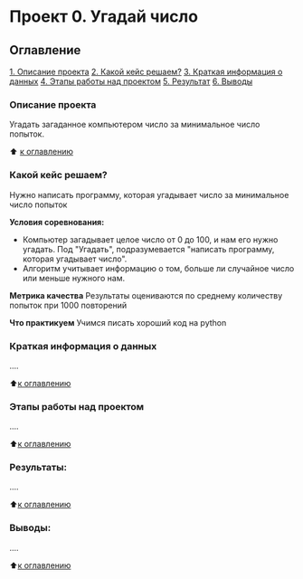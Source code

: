 # Проект 0. Угадай число

## Оглавление
[1. Описание проекта](https://github.com/bublidze/SkillfactoryDS/tree/main/project_0/README.md#Описание-проекта)
[2. Какой кейс решаем?](https://github.com/bublidze/SkillfactoryDS/tree/main/project_0/README.md#Какой-кейс-решаем)
[3. Краткая информация о данных](https://github.com/bublidze/SkillfactoryDS/tree/main/project_0/README.md#Краткая-информация-о-данных)
[4. Этапы работы над проектом](https://github.com/bublidze/SkillfactoryDS/tree/main/project_0/README.md#Этапы-работы-над-проектом)
[5. Результат](https://github.com/bublidze/SkillfactoryDS/tree/main/project_0/README.md#Результат)
[6. Выводы](https://github.com/bublidze/SkillfactoryDS/tree/main/project_0/README.md#Выводы)

### Описание проекта
Угадать загаданное компьютером число за минимальное число попыток.

:arrow_up: [к оглавлению](https://github.com/bublidze/SkillfactoryDS/tree/main/project_0/README.md#Оглавление)

### Какой кейс решаем?
Нужно написать программу, которая угадывает число за минимальное число попыток

**Условия соревнования:**
- Компьютер загадывает целое число от 0 до 100, и нам его нужно угадать. Под "Угадать", подразумевается "написать программу, которая угадывает число".
- Алгоритм учитывает информацию о том, больше ли случайное число или меньше нужного нам.

**Метрика качества**
Результаты оцениваются по среднему количеству попыток при 1000 повторений

**Что практикуем**
Учимся писать хороший код на python

### Краткая информация о данных
....

:arrow_up:[к оглавлению](https://github.com/bublidze/SkillfactoryDS/tree/main/project_0/README.md#Оглавление)
### Этапы работы над проектом
....

:arrow_up:[к оглавлению](https://github.com/bublidze/SkillfactoryDS/tree/main/project_0/README.md#Оглавление)

### Результаты:
....

:arrow_up:[к оглавлению](https://github.com/bublidze/SkillfactoryDS/tree/main/project_0/README.md#Оглавление)

### Выводы:
....

:arrow_up:[к оглавлению](https://github.com/bublidze/SkillfactoryDS/tree/main/project_0/README.md#Оглавление)